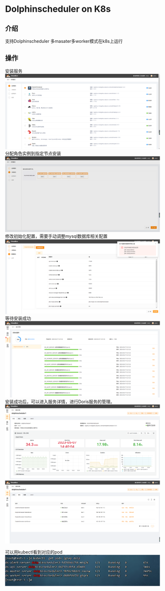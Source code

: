 # Dolphinscheduler on  K8s
## 介绍
支持Dolphinscheduler 多masater多worker模式在k8s上运行
## 操作
安装服务
![img.png](../images/ds-4.png)
分配角色实例到指定节点安装
![img.png](../images/ds-3.png)
修改初始化配置，需要手动调整mysql数据库相关配置
![img.png](../images/ds-5.png)
等待安装成功
![img.png](../images/ds-6.png)
安装成功后，可以进入服务详情，进行Doris服务的管理。
![图片.png](../images/ds-2.png)
![图片.png](../images/ds-1.png)

可以用kubectl看到对应的pod
![img.png](../images/ds-7.png)
